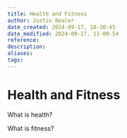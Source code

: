 ```yaml
---
title: Health and Fitness
author: Justin Bealer
date_created: 2024-09-17, 10-30-45
date_modified: 2024-09-17, 11-00-54
reference: 
description: 
aliases: 
tags: 
---
```

# Health and Fitness

What is health?

What is fitness?
